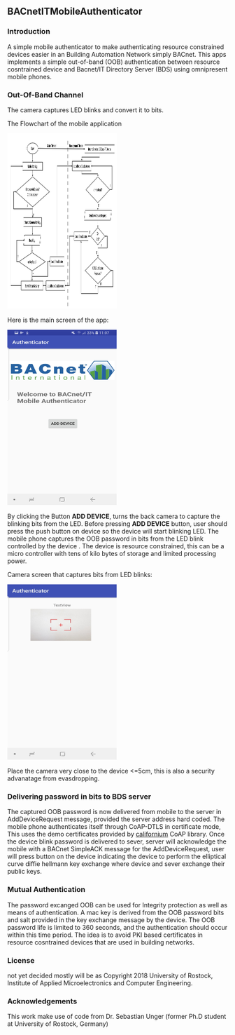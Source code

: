 ## BACnetITMobileAuthenticator

### Introduction
<p>A simple mobile authenticator to make authenticating resource constrained devices easier in an Building Automation Network simply BACnet. This apps implements a simple out-of-band (OOB) authentication between resource cosntrained device and Bacnet/IT Directory Server (BDS) using omnipresent mobile phones.</p>

### Out-Of-Band Channel
The camera captures LED blinks and convert it to bits.

<p> The Flowchart of the mobile application </p>
<img src="MobileAppFC.png" alt="App FlowChart" width="250" height="400"></img>

<p> Here is the main screen of the app: </p>
<img src="mainScreen.jpg" alt="App Screen" width="250" height="400"></img>

By clicking the Button **ADD DEVICE**, turns the back camera to capture the blinking bits from the LED.
Before pressing **ADD DEVICE** button, user should press the push button on device so the device will start blinking LED.
The mobile phone captures the OOB password in bits from the LED blink controlled by the device . The device is resource constrained, this can be a micro controller with tens of kilo bytes of storage and limited processing power.

<p> Camera screen that captures bits from LED blinks: </p>
<img src="cameraScreen.jpg" alt="App Screen" width="250" height="400"></img>

Place the camera very close to the device <=5cm, this is also a security advanatage from evasdropping.

### Delivering password in bits to BDS server
The captured OOB password is now delivered from mobile to the server in AddDeviceRequest message, provided the server address hard coded. The mobile phone authenticates itself through CoAP-DTLS in certificate mode, This uses the demo certificates provided by [californium](https://github.com/eclipse/californium) CoAP library.
Once the device blink password is delivered to sever, server will acknowledge the mobile with a BACnet SimpleACK message for the AddDeviceRequest, user will press button on the device indicating the device to perform the elliptical curve diffie hellmann key exchange where device and sever exchange their public keys.

### Mutual Authentication
The password excanged OOB can be used for Integrity protection as well as means of authentication.
A mac key is derived from the OOB password bits and salt provided in the key exchange message by the device.
The OOB password life is limited to 360 seconds, and the authentication should occur within this time period.
The idea is to avoid PKI based certificates in resource cosntrained devices that are used in building networks.

### License
not yet decided mostly will be as Copyright 2018 University of Rostock, Institute of Applied Microelectronics and Computer Engineering.

### Acknowledgements
This work make use of code from Dr. Sebastian Unger (former Ph.D student at University of Rostock, Germany)
